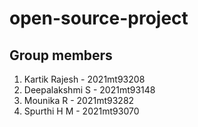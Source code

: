 # open-source-project

## Group members
1. Kartik Rajesh - 2021mt93208 
2. Deepalakshmi S - 2021mt93148
3. Mounika R - 2021mt93282
4. Spurthi H M - 2021mt93070
